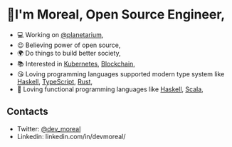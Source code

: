 # 🧒I'm Moreal, Open Source Engineer,

- 💻 Working on [@planetarium],
- 😉 Believing power of open source,
- 🌍 Do things to build better society,
- 📚 Interested in [Kubernetes], [Blockchain],
- 😘 Loving programming languages supported modern type system like [Haskell], [TypeScript], [Rust],
- 🥰 Loving functional programming languages like [Haskell], [Scala],

[@planetarium]: https://github.com/planetarium
[Kubernetes]: https://kubernetes.io/
[Blockchain]: https://en.wikipedia.org/wiki/Blockchain
[Haskell]: https://www.haskell.org
[Rust]: https://www.rust-lang.org/
[TypeScript]: https://www.typescriptlang.org/
[Scala]: https://www.scala-lang.org/

## Contacts

- Twitter: [@dev_moreal](https://twitter.com/dev_moreal)
- Linkedin: linkedin.com/in/devmoreal/
